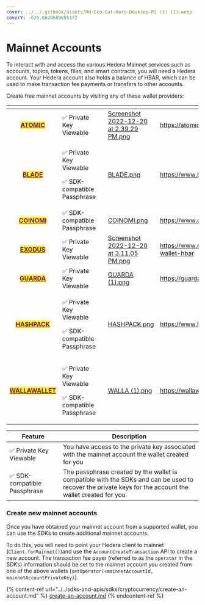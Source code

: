 ```yaml
---
cover: ../../.gitbook/assets/HH-Eco-Cat-Hero-Desktop-R1 (1) (1).webp
coverY: -625.8620689655172
---
```


# Mainnet Accounts

To interact with and access the various Hedera Mainnet services such as accounts, topics, tokens, files, and smart contracts, you will need a Hedera account. Your Hedera account also holds a balance of HBAR, which can be used to make transaction fee payments or transfers to other accounts.

Create free mainnet accounts by visiting any of these wallet providers:&#x20;

<table data-card-size="large" data-view="cards"><thead><tr><th align="center"></th><th></th><th></th><th data-hidden data-card-cover data-type="files"></th><th data-hidden data-card-target data-type="content-ref"></th></tr></thead><tbody><tr><td align="center"><a href="https://atomicwallet.io/"><mark style="color:purple;"><strong>ATOMIC</strong></mark></a></td><td>✅ Private Key Viewable </td><td></td><td><a href="../../.gitbook/assets/Screenshot 2022-12-20 at 2.39.29 PM.png">Screenshot 2022-12-20 at 2.39.29 PM.png</a></td><td><a href="https://atomicwallet.io/">https://atomicwallet.io/</a></td></tr><tr><td align="center"><a href="https://www.bladewallet.io/"><mark style="color:purple;"><strong>BLADE</strong></mark></a></td><td><p>✅ Private Key Viewable</p><p>✅ SDK-compatible Passphrase </p></td><td></td><td><a href="../../.gitbook/assets/BLADE.png">BLADE.png</a></td><td><a href="https://www.bladewallet.io/">https://www.bladewallet.io/</a></td></tr><tr><td align="center"><a href="https://www.coinomi.com/en/"><mark style="color:purple;"><strong>COINOMI</strong></mark></a></td><td>✅ SDK-compatible Passphrase</td><td></td><td><a href="../../.gitbook/assets/COINOMI.png">COINOMI.png</a></td><td><a href="https://www.coinomi.com/en/">https://www.coinomi.com/en/</a></td></tr><tr><td align="center"><a href="https://www.exodus.com/hedera-wallet-hbar"><mark style="color:purple;"><strong>EXODUS</strong></mark></a></td><td>✅ Private Key Viewable </td><td></td><td><a href="../../.gitbook/assets/Screenshot 2022-12-20 at 3.11.05 PM.png">Screenshot 2022-12-20 at 3.11.05 PM.png</a></td><td><a href="https://www.exodus.com/hedera-wallet-hbar">https://www.exodus.com/hedera-wallet-hbar</a></td></tr><tr><td align="center"><a href="https://guarda.com/"><mark style="color:purple;"><strong>GUARDA</strong></mark></a></td><td>✅ Private Key Viewable </td><td></td><td><a href="../../.gitbook/assets/GUARDA (1).png">GUARDA (1).png</a></td><td><a href="https://guarda.com/">https://guarda.com/</a></td></tr><tr><td align="center"><a href="https://www.hashpack.app/"><mark style="color:purple;"><strong>HASHPACK</strong></mark></a></td><td><p>✅ Private Key Viewable</p><p>✅ SDK-compatible Passphrase </p></td><td></td><td><a href="../../.gitbook/assets/HASHPACK.png">HASHPACK.png</a></td><td><a href="https://www.hashpack.app/">https://www.hashpack.app/</a></td></tr><tr><td align="center"><a href="https://wallawallet.com/"><mark style="color:purple;"><strong>WALLAWALLET</strong></mark></a></td><td><p>✅ Private Key Viewable </p><p>✅ SDK-compatible Passphrase</p></td><td></td><td><a href="../../.gitbook/assets/WALLA (1).png">WALLA (1).png</a></td><td><a href="https://wallawallet.com/">https://wallawallet.com/</a></td></tr></tbody></table>

| Feature                     | Description                                                                                                                                             |
| --------------------------- | ------------------------------------------------------------------------------------------------------------------------------------------------------- |
| ✅ Private Key Viewable      | You have access to the private key associated with the mainnet account the wallet created for you                                                       |
| ✅ SDK-compatible Passphrase | The passphrase created by the wallet is compatible with the SDKs and can be used to recover the private keys for the account the wallet created for you |

### Create new mainnet accounts

Once you have obtained your mainnet account from a supported wallet, you can use the SDKs to create additional mainnet accounts.&#x20;

To do this, you will need to point your Hedera client to mainnet (`Client.forMainnet()`)and use the `AccountCreateTransaction` API to create a new account. The transaction fee payer (referred to as the `operator` in the SDKs) information should be set to the mainnet account you created from one of the above wallets (`setOperator(<mainnetAccountId, mainnetAccountPrivateKey)`).&#x20;

{% content-ref url="../../sdks-and-apis/sdks/cryptocurrency/create-an-account.md" %}
[create-an-account.md](../../sdks-and-apis/sdks/cryptocurrency/create-an-account.md)
{% endcontent-ref %}
